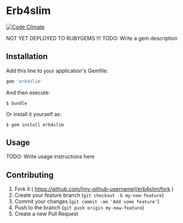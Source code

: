 # Erb4slim
[![Code Climate](https://codeclimate.com/github/switowski/erb4slim/badges/gpa.svg)](https://codeclimate.com/github/switowski/erb4slim)

NOT YET DEPLOYED TO RUBYGEMS !!!
TODO: Write a gem description

## Installation

Add this line to your application's Gemfile:

```ruby
gem 'erb4slim'
```

And then execute:

    $ bundle

Or install it yourself as:

    $ gem install erb4slim

## Usage

TODO: Write usage instructions here

## Contributing

1. Fork it ( https://github.com/[my-github-username]/erb4slim/fork )
2. Create your feature branch (`git checkout -b my-new-feature`)
3. Commit your changes (`git commit -am 'Add some feature'`)
4. Push to the branch (`git push origin my-new-feature`)
5. Create a new Pull Request
